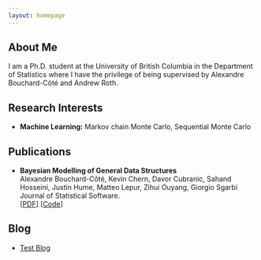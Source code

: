 ```yaml
---
layout: homepage
---
```


## About Me

I am a Ph.D. student at the University of British Columbia in the Department of Statistics where I have the privilege of being supervised by Alexandre Bouchard-Côté and Andrew Roth. 

## Research Interests

- **Machine Learning:** Markov chain Monte Carlo, Sequential Monte Carlo

## Publications

- **Bayesian Modelling of General Data Structures**
  <br>
  Alexandre Bouchard-Côté, Kevin Chern, Davor Cubranic, Sahand Hosseini, Justin Hume, Matteo Lepur, Zihui Ouyang, Giorgio Sgarbi
  <br>
  Journal of Statistical Software.
  <br>
  [[PDF](https://arxiv.org/pdf/1912.10396.pdf)] [[Code](https://github.com/UBC-Stat-ML/blangSDK)]

## Blog

- [Test Blog](blog.md)
